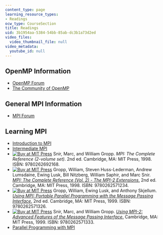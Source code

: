 ```yaml
---
content_type: page
learning_resource_types:
- Readings
ocw_type: CourseSection
title: Readings
uid: 3b1954aa-5384-54bb-85ab-dc3b1a73d2ed
video_files:
  video_thumbnail_file: null
video_metadata:
  youtube_id: null
---
```


OpenMP Information
------------------

*   [OpenMP Forum](http://www.openmp.org/)
*   [The Community of OpenMP](http://www.compunity.org/)

General MPI Information
-----------------------

*   [MPI Forum](http://www.mpi-forum.org/)

Learning MPI
------------

*   [Introduction to MPI](http://www.citutor.org/login.php?course=21)
*   [Intermediate MPI](http://www.citutor.org/login.php?course=25)
*   [![Buy at MIT Press](/images/mp_logo.gif)](https://mitpress.mit.edu/9780262692168) Snir, Marc, and William Gropp. _MPI: The Complete Reference (2-volume set)_. 2nd ed. Cambridge, MA: MIT Press, 1998. ISBN: 9780262692168.
*   [![Buy at MIT Press](/images/mp_logo.gif)](https://mitpress.mit.edu/9780262571234) Gropp, William, Steven Huss-Lederman, Andrew Lumsdaine, Ewing Lusk, Bill Nitzberg, William Saphir, and Marc Snir. [_MPI: The Complete Reference (Vol. 2) - The MPI-2 Extensions_.](https://mitpress.mit.edu/9780262571234) 2nd ed. Cambridge, MA: MIT Press, 1998. ISBN: 9780262571234.
*   [![Buy at MIT Press](/images/mp_logo.gif)](https://mitpress.mit.edu/9780262571326) Gropp, William, Ewing Lusk, and Anthony Skjellum. [_Using MPI: Portable Parallel Programming with the Message Passing Interface_.](https://mitpress.mit.edu/9780262571326) 2nd ed. Cambridge, MA: MIT Press, 1999. ISBN: 9780262571326.
*   [![Buy at MIT Press](/images/mp_logo.gif)](https://mitpress.mit.edu/9780262571333) Snir, Marc, and William Gropp. [_Using MPI-2: Advanced Features of the Message Passing Interface_.](https://mitpress.mit.edu/9780262571333) Cambridge, MA: MIT Press, 1999. ISBN: 9780262571333.
*   [Parallel Programming with MPI](http://www.cs.usfca.edu/~peter/ppmpi/)